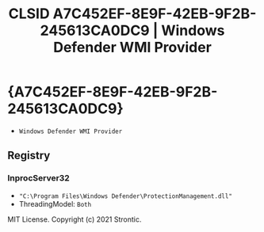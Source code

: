 ﻿---
title: "CLSID A7C452EF-8E9F-42EB-9F2B-245613CA0DC9 | Windows Defender WMI Provider"
excerpt: What is COM-Object CLSID A7C452EF-8E9F-42EB-9F2B-245613CA0DC9?
---

# {A7C452EF-8E9F-42EB-9F2B-245613CA0DC9}

* `Windows Defender WMI Provider`

## Registry


### InprocServer32

* `"C:\Program Files\Windows Defender\ProtectionManagement.dll"`
* ThreadingModel: `Both`

MIT License. Copyright (c) 2021 Strontic.


